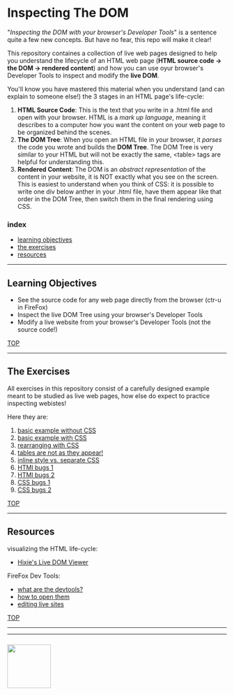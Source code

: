 # Inspecting The DOM

"_Inspecting the DOM with your browser's Developer Tools_" is a sentence quite a few new concepts.  But have no fear, this repo will make it clear!

This repository containes a collection of live web pages designed  to help you understand the lifecycle of an HTML web page (__HTML source code -> the DOM -> rendered content__) and how you can use oyur browser's Developer Tools to inspect and modify the __live DOM__.

You'll know you have mastered this material when you understand (and can explain to someone else!) the 3 stages in an HTML page's life-cycle:
1. __HTML Source Code__: This is the text that you write in a .html file and open with your browser.  HTML is a _mark up language_, meaning it describes to a computer how you want the content on your web page to be organized behind the scenes.
2. __The DOM Tree__: When you open an HTML file in your browser, it _parses_ the code you wrote and builds the __DOM Tree__.  The DOM Tree is very similar to your HTML but will not be exactly the same, \<table> tags are helpful for understanding this. 
3. __Rendered Content__: The DOM is an _abstract representation_ of the content in your website, it is NOT exactly what you see on the screen. This is easiest to understand when you think of CSS: it is possible to write one div below anther in your .html file, have them appear like that order in the DOM Tree, then switch them in the final rendering using CSS.


### index
* [learning objectives](#learning-objectives)
* [the exercises](#the-exercises)
* [resources](#resources)

---

## Learning Objectives

* See the source code for any web page directly from the browser (ctr-u in FireFox)
* Inspect the live DOM Tree using your browser's Developer Tools
* Modify a live website from your browser's Developer Tools (not the source code!)


[TOP](#inspecting-the-dom)

---

## The Exercises

All exercises in this repository consist of a carefully designed example meant to be studied as live web pages, how else do expect to practice inspecting webistes!  

Here they are:
1. [basic example without CSS](https://hackyourfuturebelgium.github.io/inspecting-the-dom/examples-to-study/without-css.html)
1. [basic example with CSS](https://hackyourfuturebelgium.github.io/inspecting-the-dom/examples-to-study/with-css.html)
1. [rearranging with CSS](https://hackyourfuturebelgium.github.io/inspecting-the-dom/examples-to-study/rearranging-with-css.html)
1. [tables are not as they appear!](https://hackyourfuturebelgium.github.io/inspecting-the-dom/examples-to-study/tables.html)
1. [inline style vs. separate CSS]()
1. [HTMl bugs 1]()
1. [HTMl bugs 2]()
1. [CSS bugs 1]()
1. [CSS bugs 2]()

[TOP](#inspecting-the-dom)

---

## Resources

visualizing the HTML life-cycle:
* [Hixie's Live DOM Viewer](https://software.hixie.ch/utilities/js/live-dom-viewer/)

FireFox Dev Tools:
* [what are the devtools?](https://developer.mozilla.org/en-US/docs/Learn/Common_questions/What_are_browser_developer_tools)
* [how to open them](https://developer.mozilla.org/en-US/docs/Tools/Page_Inspector/How_to/Open_the_Inspector)
* [editing live sites](https://developer.mozilla.org/en-US/docs/Tools/Page_Inspector/How_to/Examine_and_edit_HTML)


[TOP](#inspecting-the-dom)

___
___
### <a href="https://hackyourfuture.be" target="_blank"><img src="https://pbs.twimg.com/profile_images/984474625009741824/Bs_qKx6-_400x400.jpg" width="100" height="100"></img></a>
